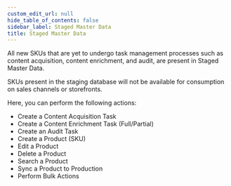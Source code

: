 ```yaml
---
custom_edit_url: null
hide_table_of_contents: false
sidebar_label: Staged Master Data
title: Staged Master Data
---
```


All new SKUs that are yet to undergo task management processes such as content acquisition, content enrichment, and audit, are present in Staged Master Data.

SKUs present in the staging database will not be available for consumption on sales channels or storefronts. 

Here, you can perform the following actions:

* Create a Content Acquisition Task
* Create a Content Enrichment Task (Full/Partial)
* Create an Audit Task
* Create a Product (SKU)
* Edit a Product
* Delete a Product
* Search a Product
* Sync a Product to Production 
* Perform Bulk Actions

<!-- ---

## Creating an SKU -->




